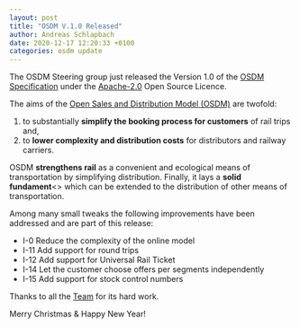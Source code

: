 ```yaml
---
layout: post
title: "OSDM V.1.0 Released"
author: Andreas Schlapbach
date: 2020-12-17 12:20:33 +0100
categories: osdm update
---
```


The OSDM Steering group just released the Version 1.0 of the [OSDM Specification](https://unioninternationalcheminsdefer.github.io/OSDM/spec/)
under the [Apache-2.0](https://www.apache.org/licenses/LICENSE-2.0.html) Open Source Licence.

The aims of the [Open Sales and Distribution Model (OSDM)](imagehttps://unioninternationalcheminsdefer.github.io/OSDM) are twofold:

1. to substantially **simplify the booking process for customers** of rail trips and,
2. to **lower complexity and distribution costs** for distributors and railway carriers.

OSDM **strengthens rail** as a convenient and ecological means of transportation by simplifying distribution. Finally, it lays a **solid fundament**<> which can be extended to the distribution of other means of transportation.

Among many small tweaks the following improvements have been addressed
and are part of this release:

- I-0 Reduce the complexity of the online model
- I-11 Add support for round trips
- I-12 Add support for Universal Rail Ticket
- I-14 Let the customer choose offers per segments independently
- I-15 Add support for stock control numbers

Thanks to all the [Team](https://unioninternationalcheminsdefer.github.io/OSDM/team/) for its hard work.

Merry Christmas & Happy New Year!
